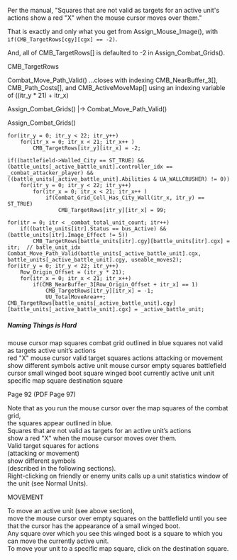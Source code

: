 

Per the manual, "Squares that are not valid as targets for an active unit's actions show a red "X" when the mouse cursor moves over them."

That is exactly and only what you get from Assign_Mouse_Image(), with `if(CMB_TargetRows[cgy][cgx] == -2)`.

And, all of CMB_TargetRows[] is defaulted to -2 in Assign_Combat_Grids().

CMB_TargetRows




Combat_Move_Path_Valid()
...closes with indexing CMB_NearBuffer_3[], CMB_Path_Costs[], and CMB_ActiveMoveMap[] using an indexing variable of ((itr_y * 21) + itr_x)



Assign_Combat_Grids()
    |-> Combat_Move_Path_Valid()


Assign_Combat_Grids()

    for(itr_y = 0; itr_y < 22; itr_y++)
        for(itr_x = 0; itr_x < 21; itr_x++ )
            CMB_TargetRows[itr_y][itr_x] = -2;

    if((battlefield->Walled_City == ST_TRUE) && (battle_units[_active_battle_unit].controller_idx == _combat_attacker_player) && ((battle_units[_active_battle_unit].Abilities & UA_WALLCRUSHER) != 0))
        for(itr_y = 0; itr_y < 22; itr_y++)
            for(itr_x = 0; itr_x < 21; itr_x++ )
                if(Combat_Grid_Cell_Has_City_Wall(itr_x, itr_y) == ST_TRUE)
                    CMB_TargetRows[itr_y][itr_x] = 99;

    for(itr = 0; itr < _combat_total_unit_count; itr++)
        if((battle_units[itr].Status == bus_Active) && (battle_units[itr].Image_Effect != 5))
            CMB_TargetRows[battle_units[itr].cgy][battle_units[itr].cgx] = itr;  // batle_unit_idx
    Combat_Move_Path_Valid(battle_units[_active_battle_unit].cgx, battle_units[_active_battle_unit].cgy, useable_moves2);
    for(itr_y = 0; itr_y < 22; itr_y++)
        Row_Origin_Offset = (itr_y * 21);
        for(itr_x = 0; itr_x < 21; itr_x++)
            if(CMB_NearBuffer_3[Row_Origin_Offset + itr_x] == 1)
                CMB_TargetRows[itr_y][itr_x] = -1;
                UU_TotalMoveArea++;
    CMB_TargetRows[battle_units[_active_battle_unit].cgy][battle_units[_active_battle_unit].cgx] = _active_battle_unit;





##### Naming Things is Hard

mouse cursor
map squares
combat grid
outlined in blue
squares
not valid as targets
active unit’s actions  
red "X"
mouse cursor
valid target squares
actions
attacking or movement
show different symbols
active unit
mouse cursor
empty squares
battlefield
cursor
small winged boot
square
winged boot
currently active unit
unit
specific map square
destination square



Page 92  (PDF Page 97)

Note that as you run the mouse cursor over the map squares of the combat grid,  
  the squares appear outlined in blue.  
Squares that are not valid as targets 
  for an active unit’s actions  
  show a red "X" when the mouse cursor moves over them.  
Valid target squares for actions  
  (attacking or movement)  
  show different symbols  
  (described in the following sections).  
Right-clicking on friendly or enemy units calls up a unit statistics window of the unit (see Normal Units).  

MOVEMENT

To move an active unit (see above section),  
move the mouse cursor over empty squares on the battlefield until you see that the cursor has the appearance of a small winged boot.  
Any square over which you see this winged boot is a square to which you can move the currently active unit.  
To move your unit to a specific map square, click on the destination square.
